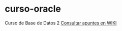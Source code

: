 # curso-oracle
Curso de Base de Datos 2
 [Consultar apuntes en WIKI](https://github.com/daton/curso-oracle/wiki)
